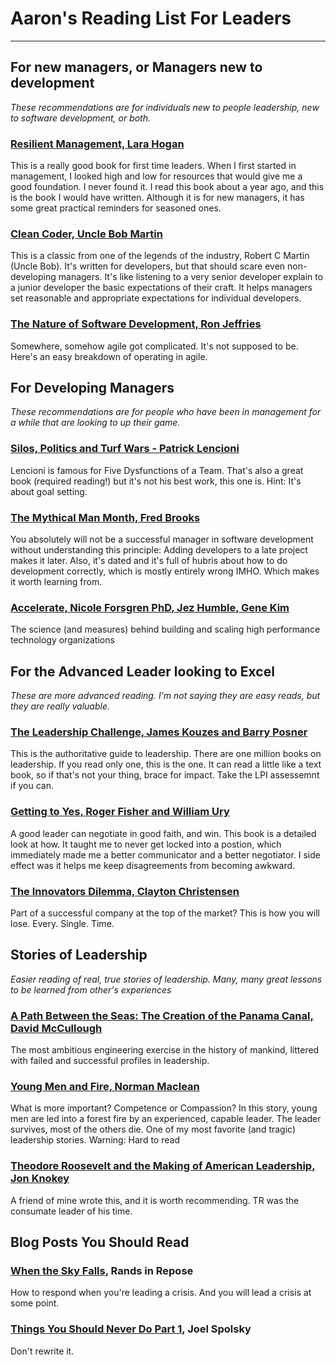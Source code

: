 # Aaron's Reading List For Leaders
---

## For new managers, or Managers new to development
*These recommendations are for individuals new to people leadership, new to software development, or both.* 

### [Resilient Management, Lara Hogan](https://resilient-management.com/)
This is a really good book for first time leaders. When I first started in management, I looked high and low for resources that would give me a good foundation. I never found it. I read this book about a year ago, and this is the book I would have written. Although it is for new managers, it has some great practical reminders for seasoned ones. 

### [Clean Coder, Uncle Bob Martin](https://www.amazon.com/Clean-Coder-Conduct-Professional-Programmers/dp/0137081073)
This is a classic from one of the legends of the industry, Robert C Martin (Uncle Bob).  It's written for developers, but that should scare even non-developing managers.  It's like listening to a very senior developer explain to a junior developer the basic expectations of their craft. It helps managers set reasonable and appropriate expectations for individual developers. 

### [The Nature of Software Development, Ron Jeffries](https://www.amazon.com/Nature-Software-Development-Simple-Valuable/dp/1941222374)
Somewhere, somehow agile got complicated. It's not supposed to be. Here's an easy breakdown of operating in agile. 

## For Developing Managers
*These recommendations are for people who have been in management for a while that are looking to up their game.* 

### [Silos, Politics and Turf Wars - Patrick Lencioni](https://www.amazon.com/Silos-Politics-Turf-Wars-Competitors/dp/0787976385)
Lencioni is famous for Five Dysfunctions of a Team. That's also a great book (required reading!) but it's not his best work, this one is. Hint: It's about goal setting. 

### [The Mythical Man Month, Fred Brooks](https://www.amazon.com/Mythical-Man-Month-Software-Engineering-Anniversary/dp/0201835959)
You absolutely will not be a successful manager in software development without understanding this principle: Adding developers to a late project makes it later.  Also, it's dated and it's full of hubris about how to do development correctly, which is mostly entirely wrong IMHO. Which makes it worth learning from. 

### [Accelerate, Nicole Forsgren PhD, Jez Humble, Gene Kim](https://www.amazon.com/Accelerate-Software-Performing-Technology-Organizations/dp/1942788339)
The science (and measures) behind building and scaling high performance technology organizations

## For the Advanced Leader looking to Excel
*These are more advanced reading. I'm not saying they are easy reads, but they are really valuable.* 

### [The Leadership Challenge, James Kouzes and Barry Posner](https://www.amazon.com/Leadership-Challenge-Extraordinary-Things-Organizations/dp/0470651725)
This is the authoritative guide to leadership. There are one million books on leadership. If you read only one, this is the one. It can read a little like a text book, so if that's not your thing,  brace for impact.  Take the LPI assessemnt if you can. 

### [Getting to Yes, Roger Fisher and William Ury](https://www.amazon.com/Getting-Yes-Negotiate-Agreement-Without/dp/0743526937)
A good leader can negotiate in good faith, and win.  This book is a detailed look at how. It taught me to never get locked into a postion, which immediately made me a better communicator and a better negotiator. I side effect was it helps me keep disagreements from becoming awkward. 

### [The Innovators Dilemma, Clayton Christensen](https://www.amazon.com/Innovators-Dilemma-Revolutionary-Change-Business/dp/0062060244)
Part of a successful company at the top of the market? This is how you will lose. Every. Single. Time.  

## Stories of Leadership
*Easier reading of real, true stories of leadership. Many, many great lessons to be learned from other's experiences* 

### [A Path Between the Seas: The Creation of the Panama Canal, David McCullough](https://www.amazon.com/Path-Between-Seas-Creation-1870-1914/dp/0671244094)
The most ambitious engineering exercise in the history of mankind, littered with failed and successful profiles in leadership.  

### [Young Men and Fire, Norman Maclean](https://www.amazon.com/Young-Men-Fire-Norman-Maclean/dp/0226500624)
What is more important? Competence or Compassion?  In this story, young men are led into a forest fire by an experienced, capable leader. The leader survives,  most of the others die. One of my most favorite (and tragic) leadership stories. Warning: Hard to read

### [Theodore Roosevelt and the Making of American Leadership, Jon Knokey](https://www.amazon.com/Theodore-Roosevelt-Making-American-Leadership-ebook/dp/B016HBYVA0)
A friend of mine wrote this, and it is worth recommending.  TR was the consumate leader of his time. 

## Blog Posts You Should Read

### [When the Sky Falls](https://randsinrepose.com/archives/when-the-sky-falls/), Rands in Repose
How to respond when you're leading a crisis.  And you will lead a crisis at some point.  

### [Things You Should Never Do Part 1](https://www.joelonsoftware.com/2000/04/06/things-you-should-never-do-part-i/), Joel Spolsky
Don't rewrite it. 



